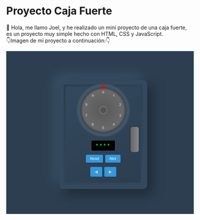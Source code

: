 # Proyecto Caja Fuerte
👋 Hola, me llamo Joel, y he realizado un mini proyecto de una caja fuerte, es un proyecto muy simple hecho con HTML, CSS y JavaScript.<br>👇Imagen de mi proyecto a continuación:👇<br> 

![CajaFuerte](https://github.com/Decta-Cubitus/CajaFuerte/blob/main/safe1.png)

